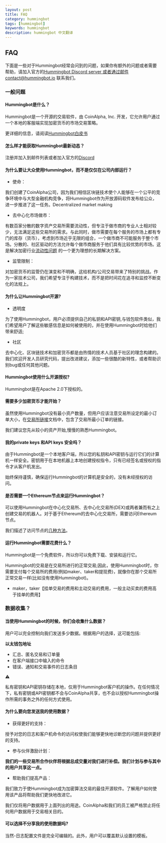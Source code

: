 ```yaml
---
layout: post
title: FAQ
category: hummingbot
tags: [hummingbot]
keywords: hummingbot
description: hummingbot 中文翻译
---
```



## FAQ

下面是一些对于Hummingbot经常会问到的问题，如果你有额外的问题或者需要帮助，请加入官方的[Hummingbot Discord server ](https://discord.hummingbot.io/) 或者通过邮件contact@hummingbot.io 联系我们。

### 一般问题

#### Hummingbot是什么？

Hummingbot是一个开源的交易软件，由 CoinAlpha, Inc. 开发，它允许用户通过一个本地的客服端实现加密货币的市场交易策略。

更详细的信息，请阅读[Hummingbot白皮书](https://www.hummingbot.io/whitepaper.pdf) 

#### 怎么样才能获取Hummingbot最新动态？

注册并加入到邮件列表或者加入官方的[Discord](https://discord.hummingbot.io/) 

#### 为什么要让大众使用Hummingbot，而不是仅仅在公司内部运行？

-  使命：

我们创建了CoinAlpha公司，因为我们相信区块链技术使个人能够在一个公平的竞争环境中与大型金融机构竞争，将Hummingbot作为开放源码软件发布给公众，进一步推进了这一任务。Decentralized market making

- 去中心化市场做市：

有数百家分散的数字资产交易所需要流动性，但专注于做市商的专业人士相对较少，无法满足这些交易所的需求。与此同时，做市需要在每个服务的市场上都有专门的库存（货币），考虑到市场近乎无限的组合，一个做市商不可能服务于整个市场。分散的、社区驱动的方法允许每个做市商服务于他们具有比较优势的市场。这是解决加密行业[流动性问题](https://www.hummingbot.io/blog/2019-01-thin-crust-of-liquidity/) 的一个更为理想的长期解决方案。

- 监管限制：

对加密货币的监管仍在演变和不明确，这给机构/公司交易带来了特别的挑战。作为一家技术公司，我们希望专注于构建技术，而不是把时间花在追寻和监控不断变化的法规上。


#### 为什么让Hummingbot开源?

- 透明度

为了使用Hummingbot，用户必须提供自己的私钥和API密钥,与钱包软件类似，我们希望用户了解这些敏感信息是如何被使用的，并在使用Hummingbot时给他们带来舒适;

- 社区

去中心化、区块链技术和加密货币都是由热情的技术人员基于社区的理念构建的。我们欢迎开发人员研究代码，提出改进建议，添加一些很酷的新特性，或者帮助识别bug或任何其他问题。

#### Hummingbot使用什么开源授权?

Hummingbot是在Apache 2.0下授权的。

#### 需要多少加密货币才能开始？

虽然使用Hummingbot没有最小资产数量，但用户应该注意交易所设定的最小订单大小，在[交易所链接](https://docs.hummingbot.io/connectors)文档中，包含了交易所最小订单的链接。

我们建议您先从较小的资产开始,慢慢的熟悉Hummingbot。

#### 我的private keys 和API keys 安全吗？

由于Hummingbot是一个本地客户端，所以您的私钥和API密钥与运行它们的计算机一样安全。密钥用于在本地机器上本地创建授权指令，只有已经签名或授权的指令才从客户机发出。

始终保持谨慎，确保运行Hummingbot的计算机是安全的，没有未经授权的访问。

#### 是否需要一个Ethereum节点来运行Hummingbot？

可以使用Hummingbot在中心化交易所、去中心化交易所(DEX)或两者兼而有之上创建交易的机器人。对于基于Ethereum的去中心化交易所，需要访问Ethereum节点。

我们描述了访问节点的[几种方法](https://docs.hummingbot.io/installation/node)。

#### 运行Hummingbot需要花费什么？

Hummingbot是一个免费软件，所以你可以免费下载、安装和运行它。

Hummingbot的交易是在交易所进行的正常交易;因此，使用Hummingbot时，你需要支付每个交易所的费用(例如maker、taker和提现费)，就像你在那个交易所正常交易一样(比如没有使用Hummingbot)。

- maker，taker【挂单交易的费用和主动交易的费用，一般主动买卖的费用高于挂单的费用】

### 数据收集？
#### 当使用Hummingbot的时候，你们会收集什么数据？

用户可以完全控制向我们发送多少数据。根据用户的选择，这可能包括:

**以太钱包地址**
- 汇总、匿名交易和订单量
- 在客户端接口中输入的命令
- 错误、通知和交易事件的日志条目


 ⚠️

私有密钥和API密钥存储在本地，仅用于Hummingbot客户机的操作。在任何情况下，私有密钥或API密钥都不会与CoinAlpha共享，也不会以授权Hummingbot操作所需的事务之外的任何方式使用。

#### 为什么要向您发送我的使用数据？

- 获得更好的支持：

授予对您的日志和客户机命令的访问权使我们能够更快地诊断您的问题并提供更好的支持。

- 参与伙伴激励计划：
 
**我们的一些交易所合作伙伴将根据总成交量对我们进行补偿。我们计划与参与其中的用户共享这一点。**


- 帮助我们提高产品：

我们致力于使Hummingbot成为加密算法交易的最佳开源软件。了解用户如何使用该产品将帮助我们更快地改进它。


我们仅将用户数据用于上面列出的用途。CoinAlpha和我们的员工被严格禁止将任何用户数据用于交易相关目的。

#### 可以选择不分享我的使用数据吗?

当然-日志配置文件是完全可编辑的。此外，用户可以覆盖默认设置的模板。

